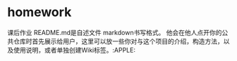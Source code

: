 # homework

课后作业
README.md是自述文件 markdown书写格式。
他会在他人点开你的公共仓库时首先展示给用户，这里可以放一些你对与这个项目的介绍，构造方法，以及使用说明，或者单独创建Wiki标签。:APPLE:
